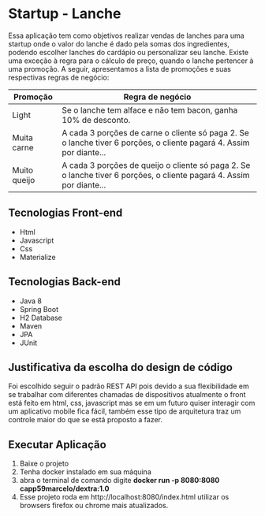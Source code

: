 # Startup - Lanche

Essa aplicação tem como objetivos realizar vendas de lanches para uma startup onde o valor do lanche é dado pela somas dos ingredientes, podendo escolher lanches do cardápio ou personalizar seu lanche.
Existe uma exceção à regra para o cálculo de preço, quando o lanche pertencer à uma promoção. A seguir, apresentamos a lista de promoções e suas respectivas regras de negócio:


| Promoção  |   Regra de negócio |
| ------------ | ------------ |
|Light   |  Se o lanche tem alface e não tem bacon, ganha 10% de desconto. |
|Muita carne   |  A cada 3 porções de carne o cliente só paga 2. Se o lanche tiver 6 porções, o cliente pagará 4. Assim por diante... |
| Muito queijo  |  A cada 3 porções de queijo o cliente só paga 2. Se o lanche tiver 6 porções, o cliente pagará 4. Assim por diante... |

## Tecnologias Front-end
- Html
- Javascript
- Css
- Materialize

## Tecnologias Back-end
- Java 8
- Spring Boot
- H2 Database
- Maven
- JPA
- JUnit

## Justificativa da escolha do design de código
Foi escolhido seguir o padrão REST API pois devido a sua flexibilidade em se trabalhar com diferentes chamadas de dispositivos atualmente o front está feito em html, css, javascript mas se em um futuro quiser interagir com um aplicativo mobile fica fácil, também esse tipo de arquitetura traz um controle maior do que se está proposto a fazer.

## Executar Aplicação
1.  Baixe o projeto
2. Tenha docker instalado em sua máquina
3. abra o terminal de comando digite **docker run -p 8080:8080 capp59marcelo/dextra:1.0**
4. Esse projeto roda em http://localhost:8080/index.html utilizar os browsers firefox ou chrome mais atualizados.


